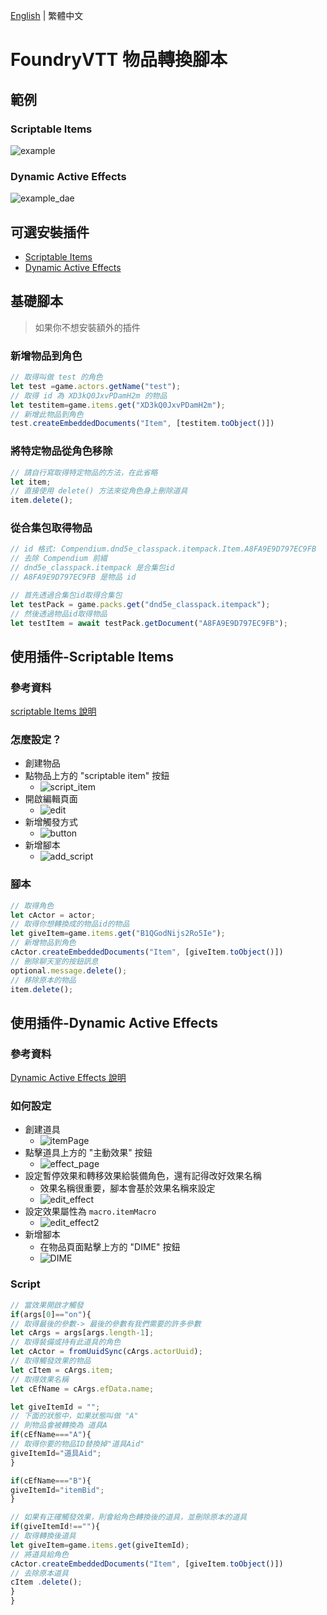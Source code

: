 [English](README.md) | 繁體中文

# FoundryVTT 物品轉換腳本

## 範例
### Scriptable Items
![example](img/example.gif)
### Dynamic Active Effects
![example_dae](img/example_dae.gif)
## 可選安裝插件

* [Scriptable Items](https://foundryvtt.com/packages/scriptable-items)
* [Dynamic Active Effects](https://foundryvtt.com/packages/dae)

## 基礎腳本

> 如果你不想安裝額外的插件

### 新增物品到角色

```js
// 取得叫做 test 的角色
let test =game.actors.getName("test");
// 取得 id 為 XD3kQ0JxvPDamH2m 的物品
let testitem=game.items.get("XD3kQ0JxvPDamH2m");
// 新增此物品到角色
test.createEmbeddedDocuments("Item", [testitem.toObject()])
```

### 將特定物品從角色移除

```js
// 請自行寫取得特定物品的方法，在此省略
let item;
// 直接使用 delete() 方法來從角色身上刪除道具
item.delete();
```

### 從合集包取得物品
```js
// id 格式: Compendium.dnd5e_classpack.itempack.Item.A8FA9E9D797EC9FB
// 去除 Compendium 前綴
// dnd5e_classpack.itempack 是合集包id
// A8FA9E9D797EC9FB 是物品 id

// 首先透過合集包id取得合集包
let testPack = game.packs.get("dnd5e_classpack.itempack");
// 然後透過物品id取得物品
let testItem = await testPack.getDocument("A8FA9E9D797EC9FB");
```

## 使用插件-Scriptable Items
### 參考資料
[scriptable Items 說明](https://github.com/FurtherV/scriptable-items)
### 怎麼設定？

* 創建物品
* 點物品上方的 "scriptable item" 按鈕
  * ![script_item](img/script_item.png)
* 開啟編輯頁面
  * ![edit](img/edit.png)
* 新增觸發方式
  * ![button](img/button.png)
* 新增腳本
  * ![add_script](img/add_script.png)

### 腳本

```js
// 取得角色
let cActor = actor;
// 取得你想轉換成的物品id的物品
let giveItem=game.items.get("B1QGodNijs2Ro5Ie");
// 新增物品到角色
cActor.createEmbeddedDocuments("Item", [giveItem.toObject()])
// 刪除聊天室的按鈕訊息
optional.message.delete();
// 移除原本的物品
item.delete();
```

## 使用插件-Dynamic Active Effects
### 參考資料
[Dynamic Active Effects 說明](https://gitlab.com/tposney/dae)
### 如何設定

* 創建道具
  * ![itemPage](img/ItemPage.png)
* 點擊道具上方的 "主動效果" 按鈕
  * ![effect_page](img/activeEffect.png)
* 設定暫停效果和轉移效果給裝備角色，還有記得改好效果名稱
  * 效果名稱很重要，腳本會基於效果名稱來設定
  * ![edit_effect](img/effect_set.png)
* 設定效果屬性為 ```macro.itemMacro```
  * ![edit_effect2](img/effect_set_2.png)
* 新增腳本
  * 在物品頁面點擊上方的 "DIME" 按鈕
  * ![DIME](img/DIME.png)

### Script

```js
// 當效果開啟才觸發
if(args[0]=="on"){
// 取得最後的參數-> 最後的參數有我們需要的許多參數
let cArgs = args[args.length-1];
// 取得裝備或持有此道具的角色
let cActor = fromUuidSync(cArgs.actorUuid);
// 取得觸發效果的物品
let cItem = cArgs.item;
// 取得效果名稱
let cEfName = cArgs.efData.name;

let giveItemId = "";
// 下面的狀態中，如果狀態叫做 "A"
// 則物品會被轉換為 道具A
if(cEfName==="A"){
// 取得你要的物品ID替換掉"道具Aid"
giveItemId="道具Aid";
}

if(cEfName==="B"){
giveItemId="itemBid";
}

// 如果有正確觸發效果，則會給角色轉換後的道具，並刪除原本的道具
if(giveItemId!==""){
// 取得轉換後道具
let giveItem=game.items.get(giveItemId);
// 將道具給角色
cActor.createEmbeddedDocuments("Item", [giveItem.toObject()])
// 去除原本道具
cItem .delete();
}
}
```
